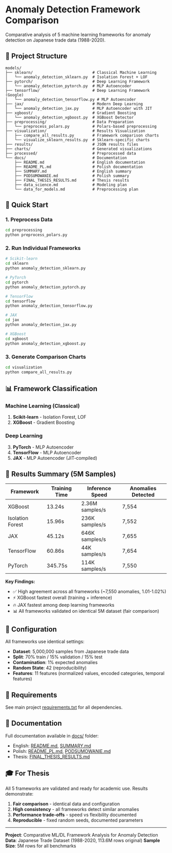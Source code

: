 # Anomaly Detection Framework Comparison

Comparative analysis of 5 machine learning frameworks for anomaly detection on Japanese trade data (1988-2020).

## 📁 Project Structure

```
models/
├── sklearn/                          # Classical Machine Learning
│   └── anomaly_detection_sklearn.py  # Isolation Forest + LOF
├── pytorch/                          # Deep Learning Framework
│   └── anomaly_detection_pytorch.py  # MLP Autoencoder
├── tensorflow/                       # Deep Learning Framework (Google)
│   └── anomaly_detection_tensorflow.py # MLP Autoencoder
├── jax/                              # Modern Deep Learning
│   └── anomaly_detection_jax.py      # MLP Autoencoder with JIT
├── xgboost/                          # Gradient Boosting
│   └── anomaly_detection_xgboost.py  # XGBoost Detector
├── preprocessing/                    # Data Preparation
│   └── preprocess_polars.py          # Polars-based preprocessing
├── visualization/                    # Results Visualization
│   ├── compare_all_results.py        # Framework comparison charts
│   └── visualize_sklearn_results.py  # Sklearn-specific charts
├── results/                          # JSON results files
├── charts/                           # Generated visualizations
├── processed/                        # Preprocessed data
└── docs/                             # Documentation
    ├── README.md                     # English documentation
    ├── README_PL.md                  # Polish documentation
    ├── SUMMARY.md                    # English summary
    ├── PODSUMOWANIE.md               # Polish summary
    ├── FINAL_THESIS_RESULTS.md       # Thesis results
    ├── data_science.md               # Modeling plan
    └── data_for_models.md            # Preprocessing plan
```

## 🚀 Quick Start

### 1. Preprocess Data
```bash
cd preprocessing
python preprocess_polars.py
```

### 2. Run Individual Frameworks
```bash
# Scikit-learn
cd sklearn
python anomaly_detection_sklearn.py

# PyTorch
cd pytorch
python anomaly_detection_pytorch.py

# TensorFlow
cd tensorflow
python anomaly_detection_tensorflow.py

# JAX
cd jax
python anomaly_detection_jax.py

# XGBoost
cd xgboost
python anomaly_detection_xgboost.py
```

### 3. Generate Comparison Charts
```bash
cd visualization
python compare_all_results.py
```

## 📊 Framework Classification

### Machine Learning (Classical)
1. **Scikit-learn** - Isolation Forest, LOF
2. **XGBoost** - Gradient Boosting

### Deep Learning
3. **PyTorch** - MLP Autoencoder
4. **TensorFlow** - MLP Autoencoder
5. **JAX** - MLP Autoencoder (JIT-compiled)

## 🎯 Results Summary (5M Samples)

| Framework | Training Time | Inference Speed | Anomalies Detected |
|-----------|---------------|-----------------|-------------------|
| XGBoost | 13.24s | 2.36M samples/s | 7,554 |
| Isolation Forest | 15.96s | 236K samples/s | 7,552 |
| JAX | 45.12s | 646K samples/s | 7,655 |
| TensorFlow | 60.86s | 44K samples/s | 7,654 |
| PyTorch | 345.75s | 114K samples/s | 7,550 |

**Key Findings:**
- ✅ High agreement across all frameworks (~7,550 anomalies, 1.01-1.02%)
- ⚡ XGBoost fastest overall (training + inference)
- 🔥 JAX fastest among deep learning frameworks
- 📊 All frameworks validated on identical 5M dataset (fair comparison)

## 📝 Configuration

All frameworks use identical settings:
- **Dataset**: 5,000,000 samples from Japanese trade data
- **Split**: 70% train / 15% validation / 15% test
- **Contamination**: 1% expected anomalies
- **Random State**: 42 (reproducibility)
- **Features**: 11 features (normalized values, encoded categories, temporal features)

## 🔧 Requirements

See main project [requirements.txt](../requirements.txt) for all dependencies.

## 📖 Documentation

Full documentation available in [docs/](docs/) folder:
- English: [README.md](docs/README.md), [SUMMARY.md](docs/SUMMARY.md)
- Polish: [README_PL.md](docs/README_PL.md), [PODSUMOWANIE.md](docs/PODSUMOWANIE.md)
- Thesis: [FINAL_THESIS_RESULTS.md](docs/FINAL_THESIS_RESULTS.md)

## 🎓 For Thesis

All 5 frameworks are validated and ready for academic use. Results demonstrate:
1. **Fair comparison** - identical data and configuration
2. **High consistency** - all frameworks detect similar anomalies
3. **Performance trade-offs** - speed vs flexibility documented
4. **Reproducible** - fixed random seeds, documented parameters

---

**Project**: Comparative ML/DL Framework Analysis for Anomaly Detection
**Data**: Japanese Trade Dataset (1988-2020, 113.6M rows original)
**Sample Size**: 5M rows for all benchmarks
